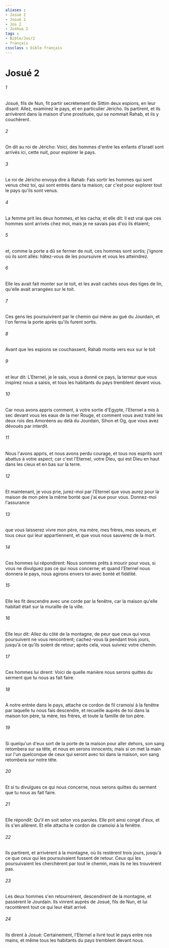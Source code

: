 ```yaml
---
aliases : 
- Josué 2
- Josué 2
- Jos 2
- Joshua 2
tags : 
- Bible/Jos/2
- français
cssclass : bible-français
---
```


# Josué 2

###### 1
Josué, fils de Nun, fit partir secrètement de Sittim deux espions, en leur disant: Allez, examinez le pays, et en particulier Jéricho. Ils partirent, et ils arrivèrent dans la maison d'une prostituée, qui se nommait Rahab, et ils y couchèrent.
###### 2
On dit au roi de Jéricho: Voici, des hommes d'entre les enfants d'Israël sont arrivés ici, cette nuit, pour explorer le pays.
###### 3
Le roi de Jéricho envoya dire à Rahab: Fais sortir les hommes qui sont venus chez toi, qui sont entrés dans ta maison; car c'est pour explorer tout le pays qu'ils sont venus.
###### 4
La femme prit les deux hommes, et les cacha; et elle dit: Il est vrai que ces hommes sont arrivés chez moi, mais je ne savais pas d'où ils étaient;
###### 5
et, comme la porte a dû se fermer de nuit, ces hommes sont sortis; j'ignore où ils sont allés: hâtez-vous de les poursuivre et vous les atteindrez.
###### 6
Elle les avait fait monter sur le toit, et les avait cachés sous des tiges de lin, qu'elle avait arrangées sur le toit.
###### 7
Ces gens les poursuivirent par le chemin qui mène au gué du Jourdain, et l'on ferma la porte après qu'ils furent sortis.
###### 8
Avant que les espions se couchassent, Rahab monta vers eux sur le toit
###### 9
et leur dit: L'Eternel, je le sais, vous a donné ce pays, la terreur que vous inspirez nous a saisis, et tous les habitants du pays tremblent devant vous.
###### 10
Car nous avons appris comment, à votre sortie d'Egypte, l'Eternel a mis à sec devant vous les eaux de la mer Rouge, et comment vous avez traité les deux rois des Amoréens au delà du Jourdain, Sihon et Og, que vous avez dévoués par interdit.
###### 11
Nous l'avons appris, et nous avons perdu courage, et tous nos esprits sont abattus à votre aspect; car c'est l'Eternel, votre Dieu, qui est Dieu en haut dans les cieux et en bas sur la terre.
###### 12
Et maintenant, je vous prie, jurez-moi par l'Eternel que vous aurez pour la maison de mon père la même bonté que j'ai eue pour vous. Donnez-moi l'assurance
###### 13
que vous laisserez vivre mon père, ma mère, mes frères, mes soeurs, et tous ceux qui leur appartiennent, et que vous nous sauverez de la mort.
###### 14
Ces hommes lui répondirent: Nous sommes prêts à mourir pour vous, si vous ne divulguez pas ce qui nous concerne; et quand l'Eternel nous donnera le pays, nous agirons envers toi avec bonté et fidélité.
###### 15
Elle les fit descendre avec une corde par la fenêtre, car la maison qu'elle habitait était sur la muraille de la ville.
###### 16
Elle leur dit: Allez du côté de la montagne, de peur que ceux qui vous poursuivent ne vous rencontrent; cachez-vous là pendant trois jours, jusqu'à ce qu'ils soient de retour; après cela, vous suivrez votre chemin.
###### 17
Ces hommes lui dirent: Voici de quelle manière nous serons quittes du serment que tu nous as fait faire.
###### 18
A notre entrée dans le pays, attache ce cordon de fil cramoisi à la fenêtre par laquelle tu nous fais descendre, et recueille auprès de toi dans la maison ton père, ta mère, tes frères, et toute la famille de ton père.
###### 19
Si quelqu'un d'eux sort de la porte de ta maison pour aller dehors, son sang retombera sur sa tête, et nous en serons innocents; mais si on met la main sur l'un quelconque de ceux qui seront avec toi dans la maison, son sang retombera sur notre tête.
###### 20
Et si tu divulgues ce qui nous concerne, nous serons quittes du serment que tu nous as fait faire.
###### 21
Elle répondit: Qu'il en soit selon vos paroles. Elle prit ainsi congé d'eux, et ils s'en allèrent. Et elle attacha le cordon de cramoisi à la fenêtre.
###### 22
Ils partirent, et arrivèrent à la montagne, où ils restèrent trois jours, jusqu'à ce que ceux qui les poursuivaient fussent de retour. Ceux qui les poursuivaient les cherchèrent par tout le chemin, mais ils ne les trouvèrent pas.
###### 23
Les deux hommes s'en retournèrent, descendirent de la montagne, et passèrent le Jourdain. Ils vinrent auprès de Josué, fils de Nun, et lui racontèrent tout ce qui leur était arrivé.
###### 24
Ils dirent à Josué: Certainement, l'Eternel a livré tout le pays entre nos mains, et même tous les habitants du pays tremblent devant nous.
